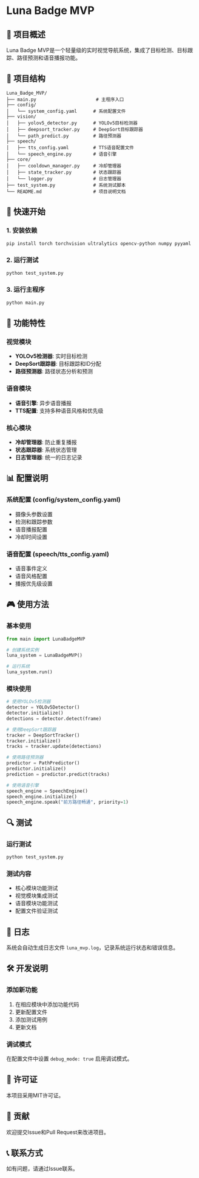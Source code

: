 # Luna Badge MVP

## 🎯 项目概述

Luna Badge MVP是一个轻量级的实时视觉导航系统，集成了目标检测、目标跟踪、路径预测和语音播报功能。

## 📁 项目结构

```
Luna_Badge_MVP/
├── main.py                      # 主程序入口
├── config/
│   └── system_config.yaml      # 系统配置文件
├── vision/
│   ├── yolov5_detector.py      # YOLOv5目标检测器
│   ├── deepsort_tracker.py     # DeepSort目标跟踪器
│   └── path_predict.py         # 路径预测器
├── speech/
│   ├── tts_config.yaml         # TTS语音配置文件
│   └── speech_engine.py        # 语音引擎
├── core/
│   ├── cooldown_manager.py     # 冷却管理器
│   ├── state_tracker.py        # 状态跟踪器
│   └── logger.py               # 日志管理器
├── test_system.py              # 系统测试脚本
└── README.md                   # 项目说明文档
```

## 🚀 快速开始

### 1. 安装依赖

```bash
pip install torch torchvision ultralytics opencv-python numpy pyyaml
```

### 2. 运行测试

```bash
python test_system.py
```

### 3. 运行主程序

```bash
python main.py
```

## 🔧 功能特性

### 视觉模块
- **YOLOv5检测器**: 实时目标检测
- **DeepSort跟踪器**: 目标跟踪和ID分配
- **路径预测器**: 路径状态分析和预测

### 语音模块
- **语音引擎**: 异步语音播报
- **TTS配置**: 支持多种语音风格和优先级

### 核心模块
- **冷却管理器**: 防止重复播报
- **状态跟踪器**: 系统状态管理
- **日志管理器**: 统一的日志记录

## 📊 配置说明

### 系统配置 (config/system_config.yaml)
- 摄像头参数设置
- 检测和跟踪参数
- 语音播报配置
- 冷却时间设置

### 语音配置 (speech/tts_config.yaml)
- 语音事件定义
- 语音风格配置
- 播报优先级设置

## 🎮 使用方法

### 基本使用

```python
from main import LunaBadgeMVP

# 创建系统实例
luna_system = LunaBadgeMVP()

# 运行系统
luna_system.run()
```

### 模块使用

```python
# 使用YOLOv5检测器
detector = YOLOv5Detector()
detector.initialize()
detections = detector.detect(frame)

# 使用DeepSort跟踪器
tracker = DeepSortTracker()
tracker.initialize()
tracks = tracker.update(detections)

# 使用路径预测器
predictor = PathPredictor()
predictor.initialize()
prediction = predictor.predict(tracks)

# 使用语音引擎
speech_engine = SpeechEngine()
speech_engine.initialize()
speech_engine.speak("前方路径畅通", priority=1)
```

## 🔍 测试

### 运行测试

```bash
python test_system.py
```

### 测试内容
- 核心模块功能测试
- 视觉模块集成测试
- 语音模块功能测试
- 配置文件验证测试

## 📝 日志

系统会自动生成日志文件 `luna_mvp.log`，记录系统运行状态和错误信息。

## 🛠️ 开发说明

### 添加新功能
1. 在相应模块中添加功能代码
2. 更新配置文件
3. 添加测试用例
4. 更新文档

### 调试模式
在配置文件中设置 `debug_mode: true` 启用调试模式。

## 📄 许可证

本项目采用MIT许可证。

## 🤝 贡献

欢迎提交Issue和Pull Request来改进项目。

## 📞 联系方式

如有问题，请通过Issue联系。
